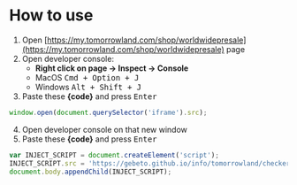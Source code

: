 # How to use

1. Open [https://my.tomorrowland.com/shop/worldwidepresale](https://my.tomorrowland.com/shop/worldwidepresale) page
2. Open developer console:
    - **Right click on page -> Inspect -> Console**
    - MacOS <kbd>Cmd + Option + J</kbd>
    - Windows <kbd>Alt + Shift + J</kbd>
3. Paste these **{code}** and press <kbd>Enter</kbd>
```javascript
window.open(document.querySelector('iframe').src);
```
4. Open developer console on that new window
5. Paste these **{code}** and press <kbd>Enter</kbd>
```javascript
var INJECT_SCRIPT = document.createElement('script');
INJECT_SCRIPT.src = 'https://gebeto.github.io/info/tomorrowland/checker.js';
document.body.appendChild(INJECT_SCRIPT);
```



